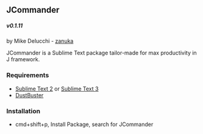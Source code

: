 ## JCommander
##### v0.1.11
by Mike Delucchi - [zanuka](https://github.com/zanuka)

JCommander is a Sublime Text package tailor-made for max productivity in J framework.

### Requirements

- [Sublime Text 2](http://www.sublimetext.com/2) or [Sublime Text 3](http://www.sublimetext.com/3)
- [DustBuster](https://packagecontrol.io/packages/DustBuster)

### Installation
- cmd+shift+p, Install Package, search for JCommander








